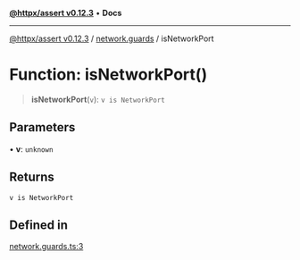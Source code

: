 [**@httpx/assert v0.12.3**](../../README.md) • **Docs**

***

[@httpx/assert v0.12.3](../../README.md) / [network.guards](../README.md) / isNetworkPort

# Function: isNetworkPort()

> **isNetworkPort**(`v`): `v is NetworkPort`

## Parameters

• **v**: `unknown`

## Returns

`v is NetworkPort`

## Defined in

[network.guards.ts:3](https://github.com/belgattitude/httpx/blob/efdc4c7f5d90eb963a8ba204526e9494bbd080b8/packages/assert/src/network.guards.ts#L3)
